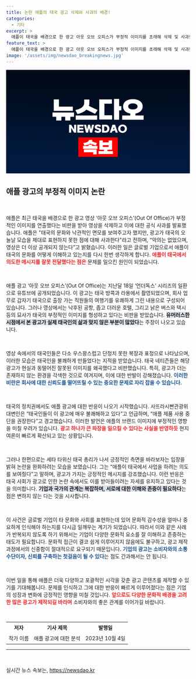 ```yaml
---
title: 논란 애플의 태국 광고 삭제와 사과의 배경!
categories:
  - 기타
excerpt: >
  애플이 태국을 배경으로 한 광고 아웃 오브 오피스가 부정적 이미지를 초래해 삭제 및 사과했습니다. 태국 내 반발이 커지는 상황 속, 광고의 묘사가 문화 왜곡으로 비쳐 논란에 휘말렸습니다. 클릭하고 자세한 내용을 확인해보세요!
feature_text: >
  애플이 태국을 배경으로 한 광고 아웃 오브 오피스가 부정적 이미지를 초래해 삭제 및 사과했습니다. 태국 내 반발이 커지는 상황 속, 광고의 묘사가 문화 왜곡으로 비쳐 논란에 휘말렸습니다. 클릭하고 자세한 내용을 확인해보세요!
image: '/assets/img/newsdao_breakingnews.jpg'
---
```


<p><img src="/assets/img/newsdao_breakingnews.jpg" alt="implanttips 속보" /></p>

<h2 data-ke-size="size26">애플 광고의 부정적 이미지 논란</h2>

<p data-ke-size="size16">&nbsp;</p>

<p>애플은 최근 태국을 배경으로 한 광고 영상 ‘아웃 오브 오피스’(Out Of Office)가 부정적인 이미지를 연출했다는 비판을 받아 영상을 삭제하고 이에 대한 공식 사과를 발표했습니다. 애플은 "태국의 문화와 낙관적인 면모를 보여주고자 했지만, 광고가 태국의 오늘날 모습을 제대로 표현하지 못한 점에 대해 사과한다"라고 전하며, “악의는 없었으며, 영상은 더 이상 공개되지 않는다”고 밝혔습니다. 이러한 일은 글로벌 기업으로서 애플이 태국의 문화를 어떻게 이해하고 있는지를 다시 한번 생각하게 합니다. <b><span style="color: #ee2323;">애플이 태국에서 의도한 메시지를 잘못 전달했다는 점은</span></b> 문제를 일으킨 원인이 되었습니다.</p>

<p data-ke-size="size16">&nbsp;</p>

<p>애플 광고 ‘아웃 오브 오피스’(Out Of Office)는 지난달 18일 ‘언더독스’ 시리즈의 일환으로 유튜브에 공개되었습니다. 이 광고는 태국 방콕과 라용에서 촬영되었으며, 회사 업무로 갑자기 태국으로 출장 가는 직원들의 여행기를 유쾌하게 그린 내용으로 구성되어 있습니다. 그러나 영상에서는 낙후된 공항, 좁고 더러운 호텔, 그리고 낡은 버스와 택시 등의 묘사가 태국의 부정적인 이미지를 형성하고 있다는 비판을 받았습니다. <b><span style="background-color: #21538527;">유머러스한 시점에서 본 광고가 실제 태국인의 삶과 맞지 않은 부분이 많았다</span></b>는 주장이 나오고 있습니다. </p>

<p data-ke-size="size16">&nbsp;</p>

<p>영상 속에서의 태국인들은 다소 우스꽝스럽고 단정치 못한 복장과 표정으로 나타났으며, 이러한 모습은 태국인을 불쾌하게 만들었다는 지적을 받았습니다. 태국 네티즌들은 해당 광고가 현실과 동떨어진 잘못된 이미지를 왜곡했다고 비판했습니다. 특히, 광고가 더는 존재하지 않는 환경을 각색한 것으로 여겨지며, 이에 대한 반발이 강해졌습니다. <b><span style="color: #1a5490;">이러한 비란은 회사에 대한 신뢰도를 떨어뜨릴 수 있는 중요한 문제로 자리 잡을 수 있습니다.</span></b> </p>

<p data-ke-size="size16">&nbsp;</p>

<p>태국의 정치권에서도 애플 광고에 대한 반응이 나오기 시작했습니다. 사뜨라시빤관광위 대변인은 “태국인들이 이 광고에 매우 불쾌해하고 있다”고 언급하며, “애플 제품 사용 중단을 권장한다”고 경고했습니다. 이러한 발언은 애플의 브랜드 이미지에 부정적인 영향을 미칠 우려가 있습니다. <b><span style="color: #ee2323;">광고 하나가 큰 파장을 일으킬 수 있다는 사실을 반영하듯</span></b> 현지 여론이 빠르게 확산되고 있는 상황입니다. </p>

<p data-ke-size="size16">&nbsp;</p>

<p>그러나 한편으로는 세타 타위신 태국 총리가 나서 긍정적인 측면을 바라보자는 입장을 밝혀 논란을 완화하려는 모습을 보였습니다. 그는 “애플이 태국에서 사업을 하려는 의도를 보여줬다”고 말하며, 광고가 가지는 긍정적인 메시지를 강조했습니다. 이런 반응은 태국 사회가 광고로 인한 논란 속에서도 이를 받아들이려는 자세를 유지하고 있다는 것을 의미합니다. <b><span style="background-color: #21538527;">기업과 국가의 관계는 복잡하며, 서로에 대한 이해와 존중이 필요하다</span></b>는 점은 변하지 않는 다는 것을 시사합니다. </p>

<p data-ke-size="size16">&nbsp;</p>

<p>이 사건은 글로벌 기업이 타 문화와 사회를 표현하는데 있어 문화적 감수성을 얼마나 중요하게 인식해야 하는지를 다시금 일깨우는 계기가 되었습니다. 따라서 이와 같은 사례가 반복되지 않도록 하기 위해서는 기업이 다양한 문화적 요소를 잘 이해하고 존중하는 태도가 필요합니다. 문화적 접근이 결코 쉽게 이루어지지 않음에도 불구하고, 광고 제작 과정에서의 신중함이 절대적으로 요구되기 때문입니다. <b><span style="color: #1a5490;">기업의 광고는 소비자와의 소통 수단이자, 신뢰를 구축하는 첫걸음이 될 수 있다</span></b>는 점도 간과해서는 안 됩니다.</p>

<p data-ke-size="size16">&nbsp;</p>

<p>이번 일을 통해 애플은 더욱 다양하고 포괄적인 시각을 갖춘 광고 콘텐츠를 제작할 수 있기를 기대해봅니다. 문제를 인식하고 그에 대한 반응이 빠르게 이루어졌다는 점은 기업의 성장과 변화에 긍정적인 영향을 미칠 것입니다. <b><span style="color: #ee2323;">앞으로도 다양한 문화적 배경을 고려한 많은 광고가 제작되길 바라며</span></b> 소비자와의 좋은 관계를 이어가길 바랍니다. <p data-ke-size="size16">&nbsp;</p> </p>

<table style="width: 100%; border-collapse: collapse;">
<tr>
<td style="text-align: center; height: 24px;"><b>저자</b></td>
<td style="text-align: center; height: 24px;"><b>기사 제목</b></td>
<td style="text-align: center; height: 24px;"><b>발행일</b></td>
</tr>
<tr>
<td style="text-align: center; height: 24px;">작가 이름</td>
<td style="text-align: center; height: 24px;">애플 광고에 대한 분석</td>
<td style="text-align: center; height: 24px;">2023년 10월 4일</td>
</tr>
</table>

<hr />

<p data-ke-size="size16">&nbsp;</p>
실시간 뉴스 속보는, <a href="https://newsdao.kr" rel="dofollow">https://newsdao.kr</a>


